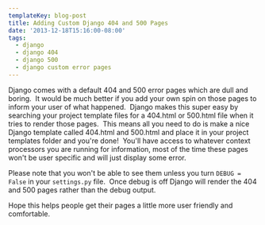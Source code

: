 ```yaml
---
templateKey: blog-post
title: Adding Custom Django 404 and 500 Pages
date: '2013-12-18T15:16:00-08:00'
tags:
  - django
  - django 404
  - django 500
  - django custom error pages
---
```

Django comes with a default 404 and 500 error pages which are dull and boring.  It would be much better if you add your own spin on those pages to inform your user of what happened.  Django makes this super easy by searching your project template files for a 404.html or 500.html file when it tries to render those pages.  This means all you need to do is make a nice Django template called 404.html and 500.html and place it in your project templates folder and you're done!  You'll have access to whatever context processors you are running for information, most of the time these pages won't be user specific and will just display some error.

Please note that you won't be able to see them unless you turn <code>DEBUG = False</code> in your <code>settings.py</code> file.  Once debug is off Django will render the 404 and 500 pages rather than the debug output.

Hope this helps people get their pages a little more user friendly and comfortable.
